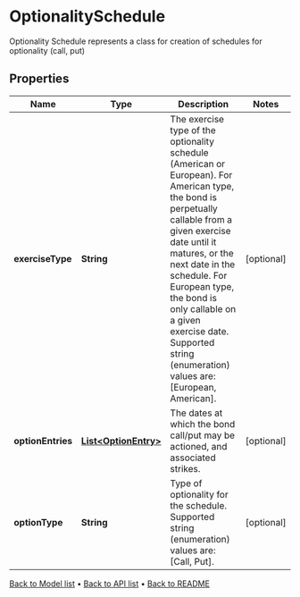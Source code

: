

# OptionalitySchedule

Optionality Schedule represents a class for creation of schedules for optionality (call, put)

## Properties

| Name | Type | Description | Notes |
|------------ | ------------- | ------------- | -------------|
|**exerciseType** | **String** | The exercise type of the optionality schedule (American or European). For American type, the bond is perpetually callable from a given exercise date until it matures, or the next date in the schedule. For European type, the bond is only callable on a given exercise date.  Supported string (enumeration) values are: [European, American]. |  [optional] |
|**optionEntries** | [**List&lt;OptionEntry&gt;**](OptionEntry.md) | The dates at which the bond call/put may be actioned, and associated strikes. |  [optional] |
|**optionType** | **String** | Type of optionality for the schedule.  Supported string (enumeration) values are: [Call, Put]. |  [optional] |



[Back to Model list](../README.md#documentation-for-models) &#8226; [Back to API list](../README.md#documentation-for-api-endpoints) &#8226; [Back to README](../README.md)


